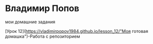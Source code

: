 

# Владимир Попов
мои домашние задания

[Урок 12](https://vladimirpopov1984.github.io/lesson_12/"Моя готовая домашка")-Работа с репозиторием

